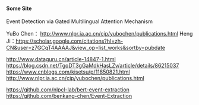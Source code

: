#### Some Site

Event Detection via Gated Multilingual Attention Mechanism

YuBo Chen： http://www.nlpr.ia.ac.cn/cip/yubochen/publications.html
Heng Ji：https://scholar.google.com/citations?hl=zh-CN&user=z7GCqT4AAAAJ&view_op=list_works&sortby=pubdate

http://www.dataguru.cn/article-14847-1.html
https://blog.csdn.net/TgqDT3gGaMdkHasLZv/article/details/86215037
https://www.cnblogs.com/kisetsu/p/11850821.html
http://www.nlpr.ia.ac.cn/cip/yubochen/publications.html

https://github.com/nlpcl-lab/bert-event-extraction
https://github.com/benkang-chen/Event-Extraction
